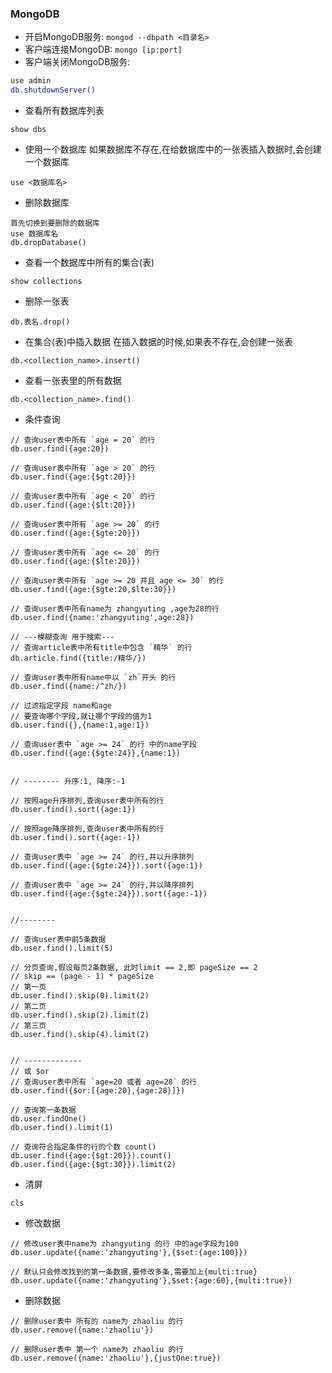 ### MongoDB
* 开启MongoDB服务: `mongod --dbpath <目录名>`
* 客户端连接MongoDB: `mongo [ip:port]`
* 客户端关闭MongoDB服务: 
```bash
use admin
db.shutdownServer()
```

* 查看所有数据库列表
```
show dbs
```

* 使用一个数据库
如果数据库不存在,在给数据库中的一张表插入数据时,会创建一个数据库
```
use <数据库名>
```

* 删除数据库
```
首先切换到要删除的数据库
use 数据库名
db.dropDatabase()
```

* 查看一个数据库中所有的集合(表)
```
show collections
```

* 删除一张表
```
db.表名.drop()
```

* 在集合(表)中插入数据
在插入数据的时候,如果表不存在,会创建一张表
```
db.<collection_name>.insert()
```

* 查看一张表里的所有数据
```
db.<collection_name>.find()
```

* 条件查询
```
// 查询user表中所有 `age = 20` 的行
db.user.find({age:20})

// 查询user表中所有 `age > 20` 的行
db.user.find({age:{$gt:20}})

// 查询user表中所有 `age < 20` 的行
db.user.find({age:{$lt:20}})

// 查询user表中所有 `age >= 20` 的行
db.user.find({age:{$gte:20}})

// 查询user表中所有 `age <= 20` 的行
db.user.find({age:{$lte:20}})

// 查询user表中所有 `age >= 20 并且 age <= 30` 的行
db.user.find({age:{$gte:20,$lte:30}})

// 查询user表中所有name为 zhangyuting ,age为28的行
db.user.find({name:'zhangyuting',age:28})

// ---模糊查询 用于搜索---
// 查询article表中所有title中包含 `精华` 的行
db.article.find({title:/精华/})

// 查询user表中所有name中以 `zh`开头 的行
db.user.find({name:/^zh/})

// 过滤指定字段 name和age
// 要查询哪个字段,就让哪个字段的值为1
db.user.find({},{name:1,age:1})

// 查询user表中 `age >= 24` 的行 中的name字段
db.user.find({age:{$gte:24}},{name:1})


// -------- 升序:1, 降序:-1

// 按照age升序排列,查询user表中所有的行
db.user.find().sort({age:1})

// 按照age降序排列,查询user表中所有的行
db.user.find().sort({age:-1})

// 查询user表中 `age >= 24` 的行,并以升序排列
db.user.find({age:{$gte:24}}).sort({age:1})

// 查询user表中 `age >= 24` 的行,并以降序排列
db.user.find({age:{$gte:24}}).sort({age:-1})


//--------

// 查询user表中前5条数据
db.user.find().limit(5)

// 分页查询,假设每页2条数据, 此时limit == 2,即 pageSize == 2
// skip == (page - 1) * pageSize
// 第一页
db.user.find().skip(0).limit(2)
// 第二页
db.user.find().skip(2).limit(2)
// 第三页
db.user.find().skip(4).limit(2)


// -------------
// 或 $or 
// 查询user表中所有 `age=20 或者 age=28` 的行
db.user.find({$or:[{age:20},{age:28}]})

// 查询第一条数据
db.user.findOne()
db.user.find().limit(1)

// 查询符合指定条件的行的个数 count()
db.user.find({age:{$gt:20}}).count()
db.user.find({age:{$gt:30}}).limit(2)

```

* 清屏
```
cls
```

* 修改数据
```
// 修改user表中name为 zhangyuting 的行 中的age字段为100
db.user.update({name:'zhangyuting'},{$set:{age:100}})

// 默认只会修改找到的第一条数据,要修改多条,需要加上{multi:true}
db.user.update({name:'zhangyuting'},$set:{age:60},{multi:true})
```

* 删除数据
```
// 删除user表中 所有的 name为 zhaoliu 的行
db.user.remove({name:'zhaoliu'})

// 删除user表中 第一个 name为 zhaoliu 的行
db.user.remove({name:'zhaoliu'},{justOne:true})
```